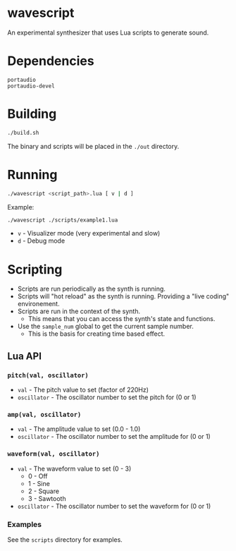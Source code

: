 # wavescript
An experimental synthesizer that uses Lua scripts to generate sound.


# Dependencies
```
portaudio
portaudio-devel
```

# Building
```bash
./build.sh
```

The binary and scripts will be placed in the `./out` directory.

# Running
```bash
./wavescript <script_path>.lua [ v | d ]
```
Example:
```bash
./wavescript ./scripts/example1.lua
```

- `v` - Visualizer mode (very experimental and slow)
- `d` - Debug mode

# Scripting
- Scripts are run periodically as the synth is running.
- Scripts will "hot reload" as the synth is running. Providing a "live coding" environement.
- Scripts are run in the context of the synth. 
    - This means that you can access the synth's state and functions.
- Use the `sample_num` global to get the current sample number. 
    - This is the basis for creating time based effect.

## Lua API
### `pitch(val, oscillator)`
- `val` - The pitch value to set (factor of 220Hz)
- `oscillator` - The oscillator number to set the pitch for (0 or 1)

### `amp(val, oscillator)`
- `val` - The amplitude value to set (0.0 - 1.0)
- `oscillator` - The oscillator number to set the amplitude for (0 or 1)

### `waveform(val, oscillator)`
- `val` - The waveform value to set (0 - 3)
    - 0 - Off
    - 1 - Sine
    - 2 - Square
    - 3 - Sawtooth
- `oscillator` - The oscillator number to set the waveform for (0 or 1)

### Examples
See the `scripts` directory for examples.

